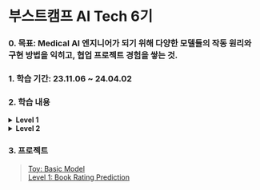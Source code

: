 부스트캠프 AI Tech 6기
===
### 0. 목표: Medical AI 엔지니어가 되기 위해 다양한 모델들의 작동 원리와 구현 방법을 익히고, 협업 프로젝트 경험을 쌓는 것.

### 1. 학습 기간: 23.11.06 ~ 24.04.02

### 2. 학습 내용  
<details>
<summary><b>Level 1</b></summary>
<div markdown="1">

>   [Week 1: Python, AI Math](https://github.com/Juniork725/boostcamp/blob/main/study/week1.md)  
>   [Week 2: PyTorch](https://github.com/Juniork725/boostcamp/blob/main/study/week2.md)  
>   [Week 3: DL Basic, Data Visualization](https://github.com/Juniork725/boostcamp/blob/main/study/week3.md)  
>   [Week 4: RecSys 이론, Data Visualization(2)](https://github.com/Juniork725/boostcamp/blob/main/study/week4.md)  
>   [Week 5: RecSys 이론(2)](https://github.com/Juniork725/boostcamp/blob/main/study/week5.md)  
>   [Week 6: RecSys 기초 프로젝트(1)](https://github.com/Juniork725/boostcamp/blob/main/study/week6.md)  
>   [Week 7: Recsys 기초 프로젝트(2)](https://github.com/Juniork725/boostcamp/blob/main/study/week7.md)  
>   [Week 8: AI 서비스 개발 기초](https://github.com/Juniork725/boostcamp/blob/main/study/week8.md)  

</div>
</details>

<details>
<summary><b>Level 2</b></summary>
<div markdown="1">

>   [Week 9: DKT(1)](https://github.com/Juniork725/boostcamp/blob/main/study/week9.md)  
>   [Week 10: DKT(2)](https://github.com/Juniork725/boostcamp/blob/main/study/week10.md)  
>   [Week 11: DKT(3)](https://github.com/Juniork725/boostcamp/blob/main/study/week11.md)  
>   [Week 12: DKT(4)](https://github.com/Juniork725/boostcamp/blob/main/study/week12.md)  
>   [Week 13: Movie Rec(1)](https://github.com/Juniork725/boostcamp/blob/main/study/Week13.md)  
>   [Week 14: Movie Rec(2)](https://github.com/Juniork725/boostcamp/blob/main/study/Week14.md)  
>   [Week 15: Movie Rec(3)](https://github.com/Juniork725/boostcamp/blob/main/study/week15.md)

</div>
</details>

### 3. 프로젝트
>   [Toy: Basic Model](https://github.com/Juniork725/boostcamp/tree/main/projects/basic_model)  
>   [Level 1: Book Rating Prediction](https://github.com/boostcampaitech6/level1-bookratingprediction-recsys-03)
